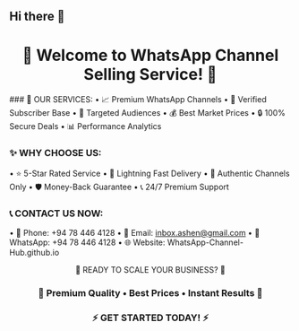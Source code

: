 ## Hi there 👋
<div align="center">
<h1>
  🌟 Welcome to WhatsApp Channel Selling Service! 🌟
</h1>
</div>
### 💼 OUR SERVICES:
• 📈 Premium WhatsApp Channels
• 👥 Verified Subscriber Base
• 🎯 Targeted Audiences
• 💰 Best Market Prices
• 🔒 100% Secure Deals
• 📊 Performance Analytics

### ✨ WHY CHOOSE US:
• ⭐ 5-Star Rated Service
• 🚀 Lightning Fast Delivery
• 💯 Authentic Channels Only
• 🛡️ Money-Back Guarantee
• 📞 24/7 Premium Support

### 📞 CONTACT US NOW:
• 📱 Phone: +94 78 446 4128
• 📧 Email: inbox.ashen@gmail.com
• 💬 WhatsApp: +94 78 446 4128
• 🌐 Website: WhatsApp-Channel-Hub.github.io
<div align="center">
🎉 READY TO SCALE YOUR BUSINESS? 🎉

### 💎 Premium Quality • Best Prices • Instant Results 💎

### ⚡ GET STARTED TODAY! ⚡
</div>




<!--

**Here are some ideas to get you started:**

🙋‍♀️ A short introduction - what is your organization all about?
🌈 Contribution guidelines - how can the community get involved?
👩‍💻 Useful resources - where can the community find your docs? Is there anything else the community should know?
🍿 Fun facts - what does your team eat for breakfast?
🧙 Remember, you can do mighty things with the power of [Markdown](https://docs.github.com/github/writing-on-github/getting-started-with-writing-and-formatting-on-github/basic-writing-and-formatting-syntax)
-->

